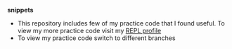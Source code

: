 **snippets**

- This repository includes few of my practice code that I found useful. To view my more practice code visit my [REPL profile](https://replit.com/@AmanjotSingh1)
- To view my practice code switch to different branches

